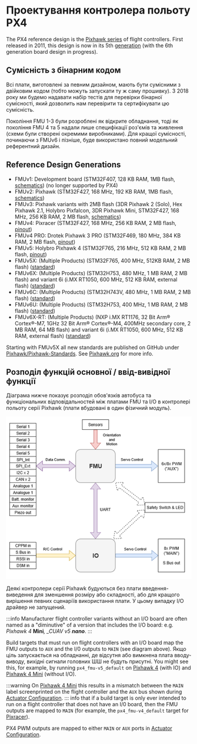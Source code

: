 # Проектування контролера польоту PX4

The PX4 reference design is the [Pixhawk series](../flight_controller/pixhawk_series.md) of flight controllers. First released in 2011, this design is now in its 5th [generation](#reference_design_generations) (with the 6th generation board design in progress).

## Сумісність з бінарним кодом

Всі плати, виготовлені за певним дизайном, мають бути сумісними з двійковим кодом (тобто можуть запускати ту ж саму прошивку). З 2018 року ми будемо надавати набір тестів для перевірки бінарної сумісності, який дозволить нам перевірити та сертифікувати цю сумісність.

Покоління FMU 1-3 були розроблені як відкрите обладнання, тоді як покоління FMU 4 та 5 надали лише специфікації роз'ємів та живлення (схеми були створені окремими виробниками). Для кращої сумісності, починаючи з FMUv6 і пізніше, буде використано повний модельний референтний дизайн.

<a id="reference_design_generations"></a>

## Reference Design Generations

- FMUv1: Development board \(STM32F407, 128 KB RAM, 1MB flash, [schematics](https://github.com/PX4/Hardware/tree/master/FMUv1)\) (no longer supported by PX4)
- FMUv2: Pixhawk \(STM32F427, 168 MHz, 192 KB RAM, 1MB flash, [schematics](https://github.com/PX4/Hardware/tree/master/FMUv2)\)
- FMUv3: Pixhawk variants with 2MB flash \(3DR Pixhawk 2 \(Solo\), Hex Pixhawk 2.1, Holybro Pixfalcon, 3DR Pixhawk Mini, STM32F427, 168 MHz, 256 KB RAM, 2 MB flash, [schematics](https://github.com/PX4/Hardware/tree/master/FMUv3_REV_D)\)
- FMUv4: Pixracer \(STM32F427, 168 MHz, 256 KB RAM, 2 MB flash, [pinout](https://docs.google.com/spreadsheets/d/1raRRouNsveQz8cj-EneWG6iW0dqGfRAifI91I2Sr5E0/edit#gid=1585075739)\)
- FMUv4 PRO: Drotek Pixhawk 3 PRO \(STM32F469, 180 MHz, 384 KB RAM, 2 MB flash, [pinout](https://docs.google.com/spreadsheets/d/1raRRouNsveQz8cj-EneWG6iW0dqGfRAifI91I2Sr5E0/edit#gid=1585075739)\)
- FMUv5: Holybro Pixhawk 4 \(STM32F765, 216 MHz, 512 KB RAM, 2 MB flash, [pinout](https://docs.google.com/spreadsheets/d/1-n0__BYDedQrc_2NHqBenG1DNepAgnHpSGglke-QQwY/edit#gid=912976165)\)
- FMUv5X: (Multiple Products) \(STM32F765, 400 MHz, 512KB RAM, 2 MB flash\)  ([standard](https://github.com/pixhawk/Pixhawk-Standards/blob/master/DS-011%20Pixhawk%20Autopilot%20v5X%20Standard.pdf))
- FMUv6X: (Multiple Products) \(STM32H753, 480 MHz, 1 MB RAM, 2 MB flash\) and variant 6i \(i.MX RT1050, 600 MHz, 512 KB RAM, external flash\) ([standard](https://github.com/pixhawk/Pixhawk-Standards/blob/master/DS-012%20Pixhawk%20Autopilot%20v6X%20Standard.pdf))
- FMUv6C: (Multiple Products) \(STM32H743V, 480 MHz, 1 MB RAM, 2 MB flash\) ([standard](https://github.com/pixhawk/Pixhawk-Standards/blob/master/DS-018%20Pixhawk%20Autopilot%20v6C%20Standard.pdf))
- FMUv6U: (Multiple Products) \(STM32H753, 400 MHz, 1 MB RAM, 2 MB flash\) ([standard](https://github.com/pixhawk/Pixhawk-Standards/blob/master/DS-016%20Pixhawk%20Autopilot%20v6U%20Standard.pdf))
- FMUv6X-RT: (Multiple Products) \(NXP i.MX RT1176, 32 Bit Arm® Cortex®-M7, 1GHz 32 Bit Arm® Cortex®-M4, 400MHz secondary core, 2 MB RAM, 64 MB flash\) and variant 6i \(i.MX RT1050, 600 MHz, 512 KB RAM, external flash\) ([standard](https://github.com/pixhawk/Pixhawk-Standards/blob/master/DS-020%20Pixhawk%20Autopilot%20v6X-RT%20Standard.pdf))

Starting with FMUv5X all new standards are published on GitHub under [Pixhawk/Pixhawk-Standards](https://github.com/pixhawk/Pixhawk-Standards). See [Pixhawk.org](https://pixhawk.org) for more info.

## Розподіл функцій основної / ввід-вивідної функції

Діаграма нижче показує розподіл обов'язків автобуса та функціональних відповідальностей між платами FMU та I/O в контролері польоту серії Pixhawk (плати вбудовані в один фізичний модуль).

![PX4 Main/IO Functional Breakdown](../../assets/diagrams/px4_fmu_io_functions.png)

<!-- Draw.io version of file can be found here: https://drive.google.com/file/d/1H0nK7Ufo979BE9EBjJ_ccVx3fcsilPS3/view?usp=sharing -->

Деякі контролери серії Pixhawk будуються без плати введення-виведення для зменшення розміру або складності, або для кращого вирішення певних сценаріїв використання плати.
У цьому випадку І/O драйвер не запущений.

:::info
Manufacturer flight controller variants without an I/O board are often named as a "diminutive" of a version that includes the I/O board: e.g. _Pixhawk 4_ **Mini**_, \_CUAV v5 **nano**_.
:::

Build targets that must run on flight controllers with an I/O board map the FMU outputs to `AUX` and the I/0 outputs to `MAIN` (see diagram above).
Якщо ціль запускається на обладнанні, де відсутня або вимкнена плата вводу-виводу, вихідні сигнали головних ШШ не будуть присутні.
You might see this, for example, by running `px4_fmu-v5_default` on [Pixhawk 4](../flight_controller/pixhawk4.md) (with IO) and [Pixhawk 4 Mini](../flight_controller/pixhawk4_mini.md) (without I/O).

:::warning
On [Pixhawk 4 Mini](../flight_controller/pixhawk4_mini.md) this results in a mismatch between the `MAIN` label screenprinted on the flight controller and the `AUX` bus shown during [Actuator Configuration](../config/actuators.md).
::: info that if a build target is only ever intended to run on a flight controller that does not have an I/0 board, then the FMU outputs are mapped to `MAIN` (for example, the `px4_fmu-v4_default` target for [Pixracer](../flight_controller/pixracer.md)).

PX4 PWM outputs are mapped to either `MAIN` or `AUX` ports in [Actuator Configuration](../config/actuators.md).
